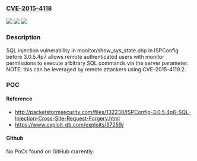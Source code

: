 ### [CVE-2015-4118](https://cve.mitre.org/cgi-bin/cvename.cgi?name=CVE-2015-4118)
![](https://img.shields.io/static/v1?label=Product&message=n%2Fa&color=blue)
![](https://img.shields.io/static/v1?label=Version&message=n%2Fa&color=blue)
![](https://img.shields.io/static/v1?label=Vulnerability&message=n%2Fa&color=brighgreen)

### Description

SQL injection vulnerability in monitor/show_sys_state.php in ISPConfig before 3.0.5.4p7 allows remote authenticated users with monitor permissions to execute arbitrary SQL commands via the server parameter.  NOTE: this can be leveraged by remote attackers using CVE-2015-4119.2.

### POC

#### Reference
- http://packetstormsecurity.com/files/132238/ISPConfig-3.0.5.4p6-SQL-Injection-Cross-Site-Request-Forgery.html
- https://www.exploit-db.com/exploits/37259/

#### Github
No PoCs found on GitHub currently.

